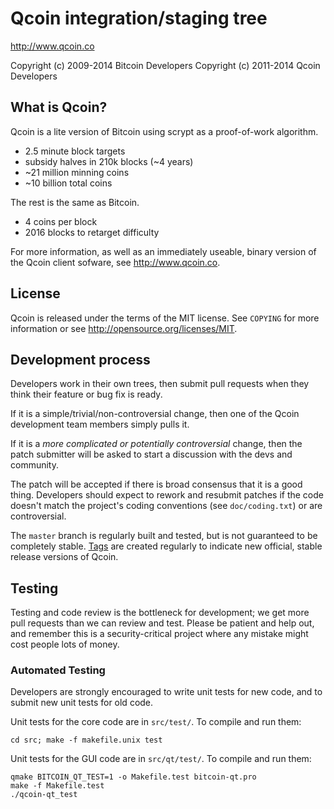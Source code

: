 Qcoin integration/staging tree
================================

http://www.qcoin.co

Copyright (c) 2009-2014 Bitcoin Developers
Copyright (c) 2011-2014 Qcoin Developers

What is Qcoin?
----------------

Qcoin is a lite version of Bitcoin using scrypt as a proof-of-work algorithm.
 - 2.5 minute block targets
 - subsidy halves in 210k blocks (~4 years)
 - ~21 million minning coins
 - ~10 billion total coins

The rest is the same as Bitcoin.
 - 4 coins per block
 - 2016 blocks to retarget difficulty

For more information, as well as an immediately useable, binary version of
the Qcoin client sofware, see http://www.qcoin.co.

License
-------

Qcoin is released under the terms of the MIT license. See `COPYING` for more
information or see http://opensource.org/licenses/MIT.

Development process
-------------------

Developers work in their own trees, then submit pull requests when they think
their feature or bug fix is ready.

If it is a simple/trivial/non-controversial change, then one of the Qcoin
development team members simply pulls it.

If it is a *more complicated or potentially controversial* change, then the patch
submitter will be asked to start a discussion with the devs and community.

The patch will be accepted if there is broad consensus that it is a good thing.
Developers should expect to rework and resubmit patches if the code doesn't
match the project's coding conventions (see `doc/coding.txt`) or are
controversial.

The `master` branch is regularly built and tested, but is not guaranteed to be
completely stable. [Tags](https://github.com/qcoin-project/qcoin/tags) are created
regularly to indicate new official, stable release versions of Qcoin.

Testing
-------

Testing and code review is the bottleneck for development; we get more pull
requests than we can review and test. Please be patient and help out, and
remember this is a security-critical project where any mistake might cost people
lots of money.

### Automated Testing

Developers are strongly encouraged to write unit tests for new code, and to
submit new unit tests for old code.

Unit tests for the core code are in `src/test/`. To compile and run them:

    cd src; make -f makefile.unix test

Unit tests for the GUI code are in `src/qt/test/`. To compile and run them:

    qmake BITCOIN_QT_TEST=1 -o Makefile.test bitcoin-qt.pro
    make -f Makefile.test
    ./qcoin-qt_test

